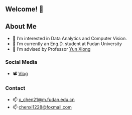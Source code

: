 ## Welcome! 🤪

## About Me
- 👀 I’m interested in Data Analytics and Computer Vision.
- 🌱 I’m currently an Eng.D. student at Fudan University
- 💞️ I’m advised by Professor [Yun Xiong](https://datascience.fudan.edu.cn/e1/61/c13398a123233/page.htm)

### Social Media

- 📽 [Vlog](https://space.bilibili.com/1556502266)

### Contact
- 📫 x_chen21@m.fudan.edu.cn
- 📫 chenxi1228@foxmail.com
